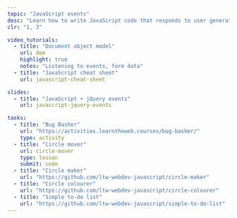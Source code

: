 ```yaml
---
topic: "JavaScript events"
desc: "Learn how to write JavaScript code that responds to user generated events like clicks and key presses."
clr: "1, 3"

video_tutorials:
  - title: "Document object model"
    url: dom
    highlight: true
    notes: "Listening to events, form data"
  - title: "JavaScript cheat sheet"
    url: javascript-cheat-sheet

slides:
  - title: "JavaScript + jQuery events"
    url: javascript-jquery-events

tasks:
  - title: "Bug Basher"
    url: "https://activities.learntheweb.courses/bug-basher/"
    type: activity
  - title: "Circle mover"
    url: circle-mover
    type: lesson
    submit: code
  - title: "Circle maker"
    url: "https://github.com/ltw-webdev-javascript/circle-maker"
  - title: "Circle colourer"
    url: "https://github.com/ltw-webdev-javascript/circle-colourer"
  - title: "Simple to-do list"
    url: "https://github.com/ltw-webdev-javascript/simple-to-do-list"
---
```

